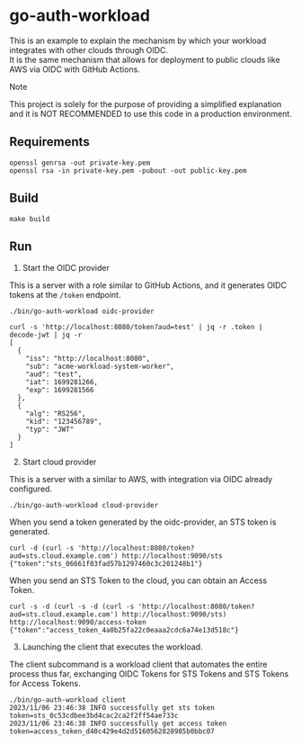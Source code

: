 # go-auth-workload

This is an example to explain the mechanism by which your workload integrates with other clouds through OIDC.  
It is the same mechanism that allows for deployment to public clouds like AWS via OIDC with GitHub Actions.

> [!NOTE]
> This project is solely for the purpose of providing a simplified explanation and it is NOT RECOMMENDED to use this code in a production environment.

## Requirements

```shell
openssl genrsa -out private-key.pem
openssl rsa -in private-key.pem -pubout -out public-key.pem
```

## Build

```shell
make build
```

## Run

1. Start the OIDC provider

This is a server with a role similar to GitHub Actions, and it generates OIDC tokens at the `/token` endpoint.

```shell
./bin/go-auth-workload oidc-provider
```

```shell
curl -s 'http://localhost:8080/token?aud=test' | jq -r .token | decode-jwt | jq -r
[
  {
    "iss": "http://localhost:8080",
    "sub": "acme-workload-system-worker",
    "aud": "test",
    "iat": 1699281266,
    "exp": 1699281566
  },
  {
    "alg": "RS256",
    "kid": "123456789",
    "typ": "JWT"
  }
]
```

2. Start cloud provider

This is a server with a similar to AWS, with integration via OIDC already configured.

```shell
./bin/go-auth-workload cloud-provider
```

When you send a token generated by the oidc-provider, an STS token is generated.

```shell
curl -d (curl -s 'http://localhost:8080/token?aud=sts.cloud.example.com') http://localhost:9090/sts
{"token":"sts_06661f03fad57b1297460c3c201248b1"}
```

When you send an STS Token to the cloud, you can obtain an Access Token.


```shell
curl -s -d (curl -s -d (curl -s 'http://localhost:8080/token?aud=sts.cloud.example.com') http://localhost:9090/sts) http://localhost:9090/access-token
{"token":"access_token_4a0b25fa22c0eaaa2cdc6a74e13d518c"}
```

3. Launching the client that executes the workload.

The client subcommand is a workload client that automates the entire process thus far, exchanging OIDC Tokens for STS Tokens and STS Tokens for Access Tokens.

```shell
./bin/go-auth-workload client
2023/11/06 23:46:38 INFO successfully get sts token token=sts_0c53cdbee3bd4cac2ca2f2ff54ae733c
2023/11/06 23:46:38 INFO successfully get access token token=access_token_d40c429e4d2d5160562828985b0bbc07
```
